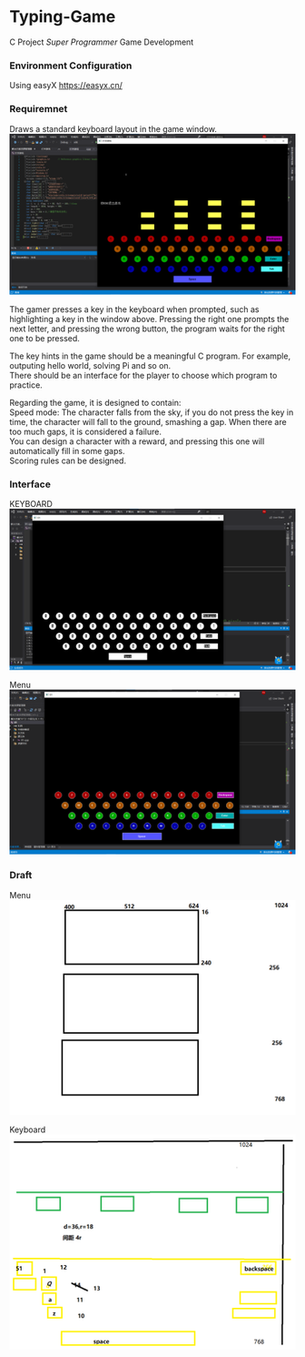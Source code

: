 # Typing-Game
 C Project *Super Programmer* Game Development

### Environment Configuration
Using easyX
https://easyx.cn/

### Requiremnet

Draws a standard keyboard layout in the game window. \
![Interface](Photo/Interface.png)

The gamer presses a key in the keyboard when prompted, such as highlighting a key in the window above. Pressing the right one prompts the next letter, and pressing the wrong button, the program waits for the right one to be pressed.

The key hints in the game should be a meaningful C program. For example, outputing hello world,  solving Pi and so on.\
There should be an interface for the player to choose which program to practice.

Regarding the game, it is designed to contain:\
Speed mode: The character falls from the sky, if you do not press the key in time, the character will fall to the ground, smashing a gap. When there are too much gaps, it is considered a failure.\
You can design a character with a reward, and pressing this one will automatically fill in some gaps.\
Scoring rules can be designed.


### Interface

KEYBOARD
![keyboard](Photo/keyboard.png)

Menu
![KEYBOARD-RAINBOW](Photo/KEYBOARD-RAINBOW.png)

### Draft
Menu
![Menu](Photo/Menu.png)

Keyboard
![Demo](Photo/Demo.png)